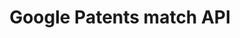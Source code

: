 ---
authors: Google Patents
description: Resolves messy patent publication and application numbers to DOCDB publication
  number format.
documentation: https://patents.google.com/api/match
last_edit: Fri, 01 Dec 2023 12:19:54 GMT
location: https://patents.google.com/api/match
related_projects: {}
shortname: google_patents_match
tags:
- entity reconciliation
title: Google Patents match API
uuid: 1809b659-d1e1-43db-8dbe-664a6e9a5bc0
---
